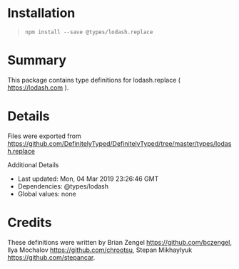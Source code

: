 # Installation
> `npm install --save @types/lodash.replace`

# Summary
This package contains type definitions for lodash.replace ( https://lodash.com ).

# Details
Files were exported from https://github.com/DefinitelyTyped/DefinitelyTyped/tree/master/types/lodash.replace

Additional Details
 * Last updated: Mon, 04 Mar 2019 23:26:46 GMT
 * Dependencies: @types/lodash
 * Global values: none

# Credits
These definitions were written by Brian Zengel <https://github.com/bczengel>, Ilya Mochalov <https://github.com/chrootsu>, Stepan Mikhaylyuk <https://github.com/stepancar>.
